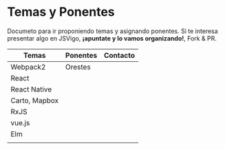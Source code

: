 # Temas y Ponentes
Documeto para ir proponiendo temas y asignando ponentes. Si te interesa presentar algo en JSVigo, **¡apuntate y lo vamos organizando!**, Fork & PR.


| Temas | Ponentes | Contacto  |
|--------|--------|-----------|
| Webpack2  |  Orestes   |           |
| React  |        |           |
| React Native  |      |     |
| Carto, Mapbox  |    |    |
| RxJS  |        |           |
| vue.js |        |           |
| Elm   |        |           |
|   |        |           |
